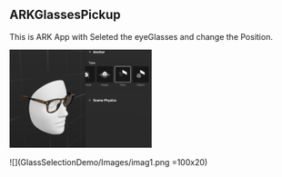 ## ARKGlassesPickup
This is ARK App with Seleted the eyeGlasses and change the Position.

<img src="GlassSelectionDemo/Images/imag1.png" alt="Your image title" width="250"/>

![](GlassSelectionDemo/Images/imag1.png =100x20)





